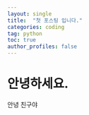 ```yaml
---
layout: single
title:  "첫 포스팅 입니다."
categories: coding
tag: python
toc: true
author_profiles: false
---
```


# 안녕하세요.

안녕 친구야

